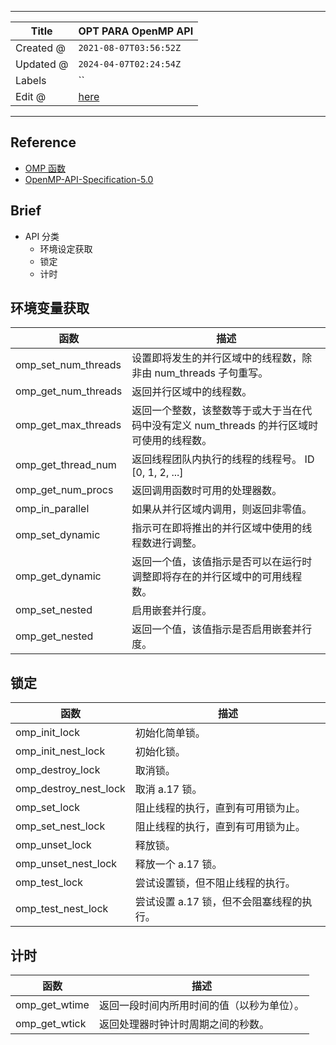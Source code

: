 -----

| Title     | OPT PARA OpenMP API                               |
| --------- | ------------------------------------------------- |
| Created @ | `2021-08-07T03:56:52Z`                            |
| Updated @ | `2024-04-07T02:24:54Z`                            |
| Labels    | \`\`                                              |
| Edit @    | [here](https://github.com/junxnone/opt/issues/28) |

-----

## Reference

  - [OMP
    函数](https://docs.microsoft.com/zh-cn/cpp/parallel/openmp/reference/openmp-functions?view=msvc-160)
  - [OpenMP-API-Specification-5.0](https://www.openmp.org/wp-content/uploads/OpenMP-API-Specification-5.0.pdf)

## Brief

  - API 分类
      - 环境设定获取
      - 锁定
      - 计时

## 环境变量获取

| 函数                     | 描述                                                   |
| ---------------------- | ---------------------------------------------------- |
| omp\_set\_num\_threads | 设置即将发生的并行区域中的线程数，除非由 num\_threads 子句重写。              |
| omp\_get\_num\_threads | 返回并行区域中的线程数。                                         |
| omp\_get\_max\_threads | 返回一个整数，该整数等于或大于当在代码中没有定义 num\_threads 的并行区域时可使用的线程数。 |
| omp\_get\_thread\_num  | 返回线程团队内执行的线程的线程号。 ID \[0, 1, 2, ...\]                |
| omp\_get\_num\_procs   | 返回调用函数时可用的处理器数。                                      |
| omp\_in\_parallel      | 如果从并行区域内调用，则返回非零值。                                   |
| omp\_set\_dynamic      | 指示可在即将推出的并行区域中使用的线程数进行调整。                            |
| omp\_get\_dynamic      | 返回一个值，该值指示是否可以在运行时调整即将存在的并行区域中的可用线程数。                |
| omp\_set\_nested       | 启用嵌套并行度。                                             |
| omp\_get\_nested       | 返回一个值，该值指示是否启用嵌套并行度。                                 |

## 锁定

| 函数                       | 描述                      |
| ------------------------ | ----------------------- |
| omp\_init\_lock          | 初始化简单锁。                 |
| omp\_init\_nest\_lock    | 初始化锁。                   |
| omp\_destroy\_lock       | 取消锁。                    |
| omp\_destroy\_nest\_lock | 取消 a.17 锁。              |
| omp\_set\_lock           | 阻止线程的执行，直到有可用锁为止。       |
| omp\_set\_nest\_lock     | 阻止线程的执行，直到有可用锁为止。       |
| omp\_unset\_lock         | 释放锁。                    |
| omp\_unset\_nest\_lock   | 释放一个 a.17 锁。            |
| omp\_test\_lock          | 尝试设置锁，但不阻止线程的执行。        |
| omp\_test\_nest\_lock    | 尝试设置 a.17 锁，但不会阻塞线程的执行。 |

## 计时

| 函数              | 描述                    |
| --------------- | --------------------- |
| omp\_get\_wtime | 返回一段时间内所用时间的值（以秒为单位）。 |
| omp\_get\_wtick | 返回处理器时钟计时周期之间的秒数。     |
